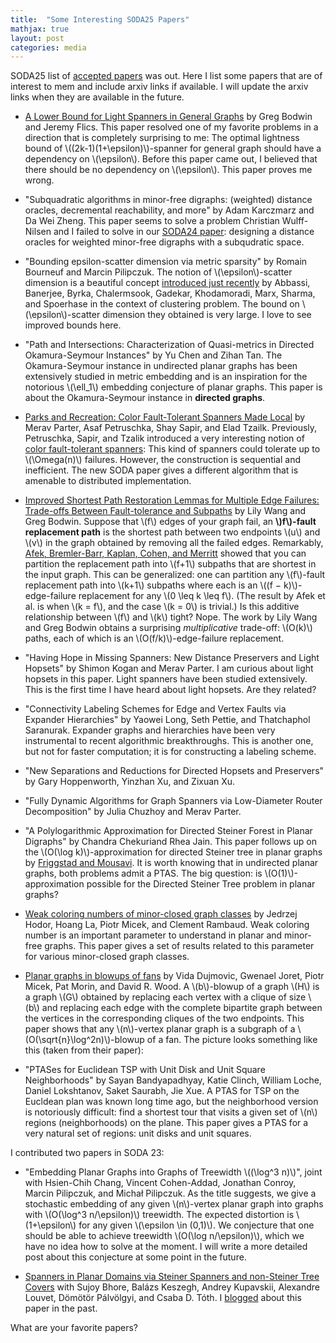 ```yaml
---
title:  "Some Interesting SODA25 Papers"
mathjax: true
layout: post
categories: media
---
```


SODA25 list of [accepted papers](https://www.siam.org/conferences-events/siam-conferences/soda25/program/accepted-papers/) was out. Here I list some papers that are of interest to mem and include arxiv links if available. I will update the arxiv links when they are available in the future.

- [A Lower Bound for Light Spanners in General Graphs](https://arxiv.org/abs/2406.04459) by Greg Bodwin and Jeremy Flics. This paper resolved one of my favorite problems in a direction that is completely surprising to me: The optimal lightness bound of \\((2k-1)(1+\epsilon)\\)-spanner for general graph should have a dependency on \\(\epsilon\\). Before this paper came out, I believed that there should be no dependency on  \\(\epsilon\\). This paper proves me wrong. 

- "Subquadratic algorithms in minor-free digraphs: (weighted) distance oracles, decremental reachability, and more" by  Adam Karczmarz and Da Wei Zheng. This paper seems to solve a problem Christian Wulff-Nilsen and I failed to solve in our [SODA24 paper](https://arxiv.org/abs/2304.01790): designing a distance oracles for weighted minor-free digraphs with a subqudratic space. 


- "Bounding epsilon-scatter dimension via metric sparsity" by  Romain Bourneuf and Marcin Pilipczuk. The notion of \\(\epsilon\\)-scatter dimension is a beautiful concept [introduced just recently](https://arxiv.org/pdf/2304.03146) by Abbassi, Banerjee, Byrka, Chalermsook, Gadekar, Khodamoradi, Marx, Sharma, and Spoerhase in the context of clustering problem. The bound on \\(\epsilon\\)-scatter dimension they obtained is very large. I love to see improved bounds here. 


- "Path and Intersections: Characterization of Quasi-metrics in Directed Okamura-Seymour Instances" by Yu Chen and Zihan Tan. The Okamura-Seymour instance in undirected planar graphs has been extensively studied in metric embedding and is an inspiration for the notorious \\(\ell_1\\) embedding conjecture of planar graphs. This paper is about the Okamura-Seymour instance in **directed graphs**. 

- [Parks and Recreation: Color Fault-Tolerant Spanners Made Local](https://arxiv.org/abs/2410.07844) by Merav Parter, Asaf Petruschka, Shay Sapir, and Elad Tzailk.  Previously, Petruschka, Sapir, and Tzalik introduced a very interesting notion of [color fault-tolerant spanners](https://arxiv.org/abs/2311.08868): This kind of spanners could tolerate up to \\(\Omega(n)\\) failures. However, the construction is sequential and inefficient. The new SODA paper gives a different algorithm that is amenable to distributed implementation.


- [Improved Shortest Path Restoration Lemmas for Multiple Edge Failures: Trade-offs Between Fault-tolerance and Subpaths](https://arxiv.org/abs/2309.07964)  by Lily Wang and Greg Bodwin. Suppose that \\(f\\) edges of your graph fail, an **\\)f\\)-fault replacement path** is the shortest path between two endpoints  \\(u\\) and \\(v\\) in the graph obtained by removing all the failed edges. Remarkably, [Afek, Bremler-Barr, Kaplan, Cohen, and  Merritt](https://link.springer.com/article/10.1007/s00446-002-0080-6) showed that you can partition the replacement path into \\(f+1\\) subpaths that are shortest in the input graph. This can be generalized: one can partition any \\(f\\)-fault replacement path into \\(k+1\\) subpaths where each is an \\((f − k)\\)-edge-failure replacement for any \\(0 \leq k \leq f\\). (The result by Afek et al. is when \\(k = f\\), and the case \\(k = 0\\) is trivial.) Is this additive relationship between \\(f\\) and \\(k\\) tight? Nope. The work by Lily Wang and Greg Bodwin obtains a surprising *multiplicative* trade-off: \\(O(k)\\) paths, each of which is an \\(O(f/k)\\)-edge-failure replacement. 

- "Having Hope in Missing Spanners: New Distance Preservers and Light Hopsets" by Shimon Kogan and Merav Parter. I am curious about light hopsets in this paper. Light spanners have been studied extensively. This is the first time I have heard about light hopsets. Are they related?

- "Connectivity Labeling Schemes for Edge and Vertex Faults via Expander Hierarchies" by Yaowei Long, Seth Pettie, and Thatchaphol Saranurak. Expander graphs and hierarchies have been very instrumental to recent algorithmic breakthroughs. This is another one, but not for faster computation; it is for constructing a labeling scheme.  

- "New Separations and Reductions for Directed Hopsets and Preservers" by Gary Hoppenworth, Yinzhan Xu, and Zixuan Xu.

- "Fully Dynamic Algorithms for Graph Spanners via Low-Diameter Router Decomposition" by Julia Chuzhoy and Merav Parter.

- "A Polylogarithmic Approximation for Directed Steiner Forest in Planar Digraphs"  by Chandra Chekuriand  Rhea Jain. This paper follows up on the \\(O(\log k)\\)-approximation for directed Steiner tree in planar graphs by [Friggstad and Mousavi](https://arxiv.org/abs/2302.04747). It is worth knowing that in undirected planar graphs, both problems admit a PTAS. The big question: is \\(O(1)\\)-approximation possible for the Directed Steiner Tree problem in planar graphs? 

-  [Weak coloring numbers of minor-closed graph classes](https://arxiv.org/abs/2407.04588) by Jedrzej Hodor, Hoang La,  Piotr Micek, and Clement Rambaud. Weak coloring number is an important parameter to understand in planar and minor-free graphs. This paper gives a set of results related to this parameter for various minor-closed graph classes.

- [Planar graphs in blowups of fans](https://arxiv.org/abs/2407.05936) by Vida Dujmovic, Gwenael Joret, Piotr Micek, Pat Morin, and David R. Wood. A \\(b\\)-blowup of a graph \\(H\\) is a graph \\(G\\) obtained by replacing each vertex with a clique of size \\(b\\) and replacing each edge with the complete bipartite graph between the vertices in the corresponding cliques of the two endpoints. This paper shows that any \\(n\\)-vertex planar graph is a subgraph of a \\(O(\sqrt{n}\log^2n)\\)-blowup of a fan. The picture looks something like this (taken from their paper):

[](/assets/figs/fan-blowup.png)


- "PTASes for Euclidean TSP with Unit Disk and Unit Square Neighborhoods" by Sayan Bandyapadhyay, Katie Clinch, William Loche, Daniel Lokshtanov, Saket Saurabh,  Jie Xue. A PTAS for TSP on the Eucldean plan was known long time ago, but the neighborhood version is notoriously difficult: find a shortest tour that visits a given set of \\(n\\) regions (neighborhoods) on the plane. This paper gives a PTAS for a very natural set of regions: unit disks and unit squares.


I contributed two papers in SODA 23:

- "Embedding Planar Graphs into Graphs of Treewidth \\((\log^3 n)\\)", joint with Hsien-Chih Chang, Vincent Cohen-Addad, Jonathan Conroy, Marcin Pilipczuk, and Michał Pilipczuk. As the title suggests, we give a stochastic embedding of any given \\(n\\)-vertex planar graph into graphs with \\(O(\log^3 n/\epsilon)\\) treewidth. The expected distortion is \\(1+\epsilon\\) for any given \\(\epsilon \in (0,1)\\). We conjecture that one should be able to achieve treewidth  \\(O(\log n/\epsilon)\\), which we have no idea how to solve at the moment. I will write a more detailed post about this conjecture at some point in the future.

- [Spanners in Planar Domains via Steiner Spanners and non-Steiner Tree Covers](https://arxiv.org/abs/2404.05045) with Sujoy Bhore, Balázs Keszegh, Andrey Kupavskii, Alexandre Louvet, Dömötör Pálvölgyi, and Csaba D. Tóth. I [blogged](https://minorfree.github.io/SFTreeCover/) about this paper in the past.

What are your favorite papers? 
